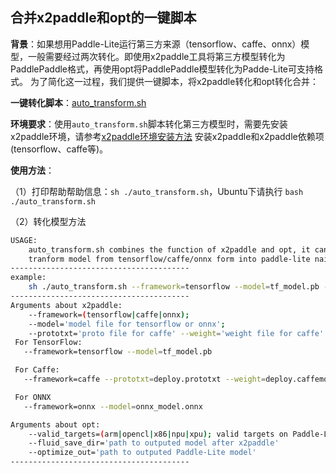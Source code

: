 ## 合并x2paddle和opt的一键脚本

**背景**：如果想用Paddle-Lite运行第三方来源（tensorflow、caffe、onnx）模型，一般需要经过两次转化。即使用x2paddle工具将第三方模型转化为PaddlePaddle格式，再使用opt将PaddlePaddle模型转化为Padde-Lite可支持格式。
为了简化这一过程，我们提供一键脚本，将x2paddle转化和opt转化合并：

**一键转化脚本**：[auto_transform.sh](https://github.com/PaddlePaddle/Paddle-Lite/blob/release/v2.3/lite/tools/auto_transform.sh)


**环境要求**：使用`auto_transform.sh`脚本转化第三方模型时，需要先安装x2paddle环境，请参考[x2paddle环境安装方法](https://github.com/PaddlePaddle/X2Paddle#环境依赖) 安装x2paddle和x2paddle依赖项(tensorflow、caffe等)。

**使用方法**：

（1）打印帮助帮助信息：`sh ./auto_transform.sh`，Ubuntu下请执行 `bash ./auto_transform.sh`

（2）转化模型方法

```bash
USAGE:
    auto_transform.sh combines the function of x2paddle and opt, it can 
    tranform model from tensorflow/caffe/onnx form into paddle-lite naive-buffer form.
----------------------------------------
example:
    sh ./auto_transform.sh --framework=tensorflow --model=tf_model.pb --optimize_out=opt_model_result
----------------------------------------
Arguments about x2paddle:
    --framework=(tensorflow|caffe|onnx);
    --model='model file for tensorflow or onnx';
    --prototxt='proto file for caffe' --weight='weight file for caffe'
 For TensorFlow:
   --framework=tensorflow --model=tf_model.pb

 For Caffe:
   --framework=caffe --prototxt=deploy.prototxt --weight=deploy.caffemodel

 For ONNX
   --framework=onnx --model=onnx_model.onnx

Arguments about opt:
    --valid_targets=(arm|opencl|x86|npu|xpu); valid targets on Paddle-Lite.
    --fluid_save_dir='path to outputed model after x2paddle'
    --optimize_out='path to outputed Paddle-Lite model'
----------------------------------------
```
